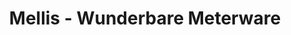 ---
title: "Mellis - Wunderbare Meterware"
url: /huenfeld/mellis-wunderbare-meterware/
shop: Nähzubehör
---